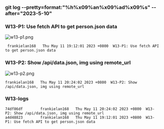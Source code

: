 ### git log --pretty=format:"%h%x09%an%x09%ad%x09%s" --after="2023-5-10"

### W13-P1: Use fetch API to get person.json data
 
![w13-p1.png](https://casmvaldsmrrajnyisdj.supabase.co/storage/v1/object/public/demo-64/md_1N_img/w13-p1.png)

```
 frankielan168   Thu May 11 19:12:01 2023 +0800  W13-P1: Use fetch API to get person.json data
```


### W13-P2: Show /api/data.json, img using remote_url
 
![w13-p2.png](https://casmvaldsmrrajnyisdj.supabase.co/storage/v1/object/public/demo-64/md_1N_img/w13-p2.png)

```
frankielan168   Thu May 11 20:24:02 2023 +0800  W13-P2: Show /api/data.json, img using remote_url
```


### W13-logs
```
74df86df        frankielan168   Thu May 11 20:24:02 2023 +0800  W13-P2: Show /api/data.json, img using remote_url
a4d48823        frankielan168   Thu May 11 19:12:01 2023 +0800  W13-P1: Use fetch API to get person.json data
```
